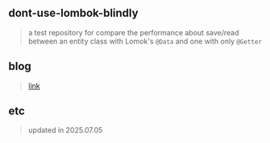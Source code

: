 ## dont-use-lombok-blindly
> a test repository for compare the performance about save/read </br>
between an entity class with Lomok's `@Data` and one with only `@Getter`

## blog
> [link](https://2eungwoo.tistory.com/entry/%EB%AC%B4%EC%A7%80%EC%84%B1-Lombok-%EB%A9%88%EC%B6%B0)

## etc
> updated in 2025.07.05 
